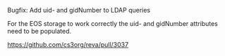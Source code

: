Bugfix: Add uid- and gidNumber to LDAP queries

For the EOS storage to work correctly the uid- and gidNumber attributes need
to be populated.

https://github.com/cs3org/reva/pull/3037
